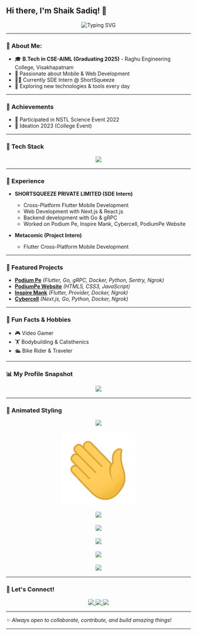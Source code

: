 ## Hi there, I'm Shaik Sadiq! 👋

<p align="center">
  <img src="https://readme-typing-svg.demolab.com?font=Fira+Code&weight=600&size=24&pause=1000&center=true&vCenter=true&width=435&lines=Full-Stack+Developer;Flutter+%26+Web+Developer;Backend+%26+gRPC+Enthusiast;SDE+Intern+%40ShortSqueeze;Always+Learning+%26+Building" alt="Typing SVG" />
</p>

---

### 📝 About Me:
- 🎓 **B.Tech in CSE-AIML (Graduating 2025)** - Raghu Engineering College, Visakhapatnam
- 🚀 Passionate about Mobile & Web Development
- 👨‍💼 Currently SDE Intern @ ShortSqueeze
- 🌟 Exploring new technologies & tools every day

---

### 🎯 Achievements
- 🌊 Participated in NSTL Science Event 2022
- 🔧 Ideation 2023 (College Event)

---

### 🔧 Tech Stack

<p align="center">
  <img src="https://skillicons.dev/icons?i=flutter,dart,react,nextjs,go,python,docker,git,html,css,figma,js,grpc" />
</p>

---

### 📅 Experience

- **SHORTSQUEEZE PRIVATE LIMITED (SDE Intern)**
  - Cross-Platform Flutter Mobile Development
  - Web Development with Next.js & React.js
  - Backend development with Go & gRPC
  - Worked on Podium Pe, Inspire Mank, Cybercell, PodiumPe Website

- **Metacomic (Project Intern)**
  - Flutter Cross-Platform Mobile Development

---

### 🔹 Featured Projects

- **[Podium Pe](https://www.podiumpe.com/)** *(Flutter, Go, gRPC, Docker, Python, Sentry, Ngrok)*
- **[PodiumPe Website](https://www.podiumpe.com/download-now.html)** *(HTML5, CSS3, JavaScript)*
- **[Inspire Mank](https://play.google.com/store/apps/details?id=space.shortsqueeze.inspire.inspire_scholarship)** *(Flutter, Provider, Docker, Ngrok)*
- **[Cybercell](http://139.59.58.230:3001/)** *(Next.js, Go, Python, Docker, Ngrok)*

---

### 🌟 Fun Facts & Hobbies
- 🎮 Video Gamer
- 🏋️ Bodybuilding & Calisthenics
- 🛳️ Bike Rider & Traveler

---

### 📊 My Profile Snapshot

<p align="center">
  <img src="https://github-readme-streak-stats.herokuapp.com/?user=mohidsk&theme=radical&hide_border=true" />
</p>

---

### 🎨 Animated Styling

<p align="center">
  <img src="https://cdn.dribbble.com/users/1162077/screenshots/3848914/programmer.gif" width="400" />
  <br><br>
  <img src="https://raw.githubusercontent.com/ABSphreak/ABSphreak/master/gifs/Hi.gif" width="200" />
  <br><br>
  <img src="https://media.giphy.com/media/qgQUggAC3Pfv687qPC/giphy.gif" width="400" />
  <br><br>
  <img src="https://cdn.dribbble.com/users/730703/screenshots/3643904/comp_2.gif" width="400" />
  <br><br>
  <img src="https://readme-typing-svg.demolab.com?font=Fira+Code&size=22&pause=1000&color=00F7FF&width=435&lines=Building+Something+Awesome...;Coding+is+Life...;Learning+Every+Day!" />
  <br><br>
  <img src="https://github.com/SP-XD/SP-XD/raw/main/images/dev-working_rounded.gif" width="400" />
  <br><br>
  <img src="https://github.com/ritik307/ritik307/blob/main/images/code.gif?raw=true" width="400" />
</p>

---

### 📢 Let's Connect!

<p align="center">
  <a href="https://www.linkedin.com/in/shaik-sadiq-890078204/" target="_blank">
    <img src="https://img.shields.io/badge/LinkedIn-blue?style=for-the-badge&logo=linkedin" />
  </a>
  <a href="mailto:ssk138848@gmail.com">
    <img src="https://img.shields.io/badge/Gmail-D14836?style=for-the-badge&logo=gmail&logoColor=white" />
  </a>
  <a href="https://github.com/mohidsk">
    <img src="https://img.shields.io/badge/GitHub-100000?style=for-the-badge&logo=github&logoColor=white" />
  </a>
</p>

---

_✨ Always open to collaborate, contribute, and build amazing things!_

---
